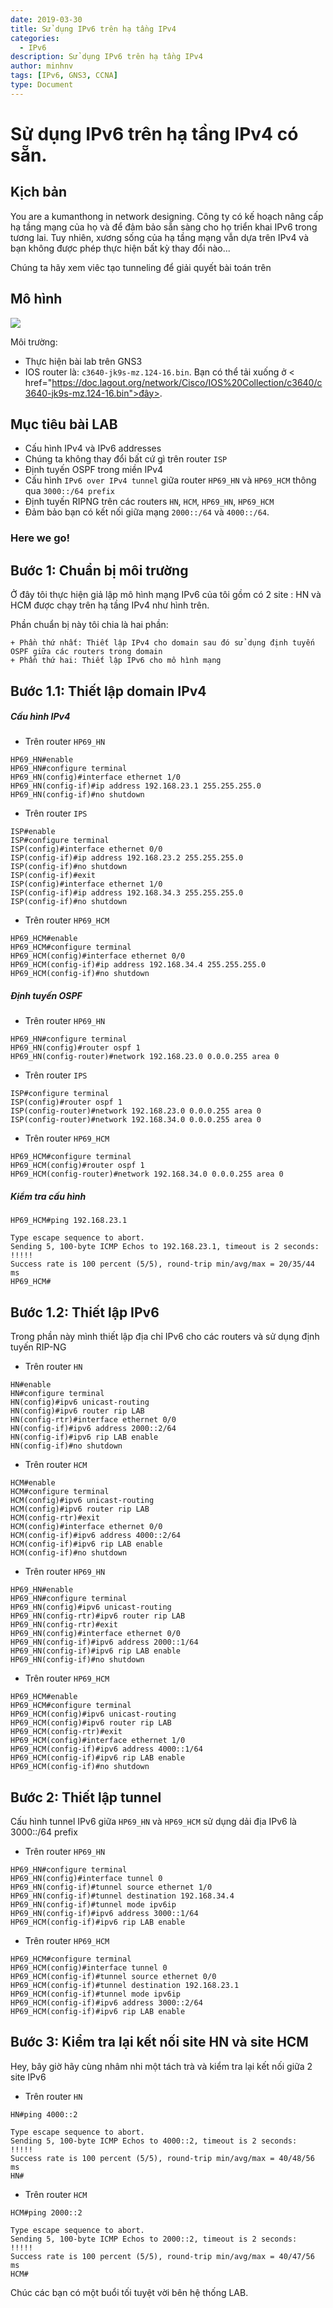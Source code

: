 ```yaml
---
date: 2019-03-30
title: Sử dụng IPv6 trên hạ tầng IPv4
categories:
  - IPv6
description: Sử dụng IPv6 trên hạ tầng IPv4
author: minhnv
tags: [IPv6, GNS3, CCNA]
type: Document
---
```



# Sử dụng IPv6 trên hạ tầng IPv4 có sẵn.

## Kịch bản

You are a kumanthong in network designing. Công ty có kế hoạch nâng cấp hạ tầng mạng của họ và để đảm bảo sẵn sàng cho họ triển khai IPv6 trong tương lai. Tuy nhiên, xương sống của hạ tầng mạng vẫn dựa trên IPv4 và bạn không được phép thực hiện bất kỳ thay đổi nào...

Chúng ta hãy xem viêc tạo tunneling để giải quyết bài toán trên

## Mô hình 

<img src='https://i.imgur.com/YFoFF5L.png'>

Môi trường: 

- Thực hiện bài lab trên GNS3
- IOS router là: `c3640-jk9s-mz.124-16.bin`. Bạn có thể tải xuống ở < href="https://doc.lagout.org/network/Cisco/IOS%20Collection/c3640/c3640-jk9s-mz.124-16.bin">đây>.

## Mục tiêu bài LAB 

- Cấu hình IPv4 và IPv6 addresses
- Chúng ta không thay đổi bất cứ gì trên router `ISP`
- Định tuyến OSPF trong miền IPv4
- Cấu hình `IPv6 over IPv4 tunnel` giữa router `HP69_HN` và `HP69_HCM` thông qua `3000::/64 prefix`
- Định tuyến RIPNG trên các routers `HN`, `HCM`, `HP69_HN`, `HP69_HCM`
- Đảm bảo bạn có kết nối giữa mạng `2000::/64` và `4000::/64`.

### Here we go!

## Bước 1: Chuẩn bị môi trường

Ở đây tôi thực hiện giả lập mô hình mạng IPv6 của tôi gồm có 2 site : HN và HCM được chạy trên hạ tầng IPv4 như hình trên. 

Phần chuẩn bị này tôi chia là hai phần:

    + Phần thứ nhất: Thiết lập IPv4 cho domain sau đó sử dụng định tuyến OSPF giữa các routers trong domain 
    + Phần thứ hai: Thiết lập IPv6 cho mô hình mạng 

## Bước 1.1: Thiết lập domain IPv4 

##### Cấu hình IPv4

- Trên router `HP69_HN`

```
HP69_HN#enable 
HP69_HN#configure terminal 
HP69_HN(config)#interface ethernet 1/0
HP69_HN(config-if)#ip address 192.168.23.1 255.255.255.0
HP69_HN(config-if)#no shutdown 
```

- Trên router `IPS`

```
ISP#enable
ISP#configure terminal 
ISP(config)#interface ethernet 0/0
ISP(config-if)#ip address 192.168.23.2 255.255.255.0
ISP(config-if)#no shutdown
ISP(config-if)#exit
ISP(config)#interface ethernet 1/0
ISP(config-if)#ip address 192.168.34.3 255.255.255.0
ISP(config-if)#no shutdown 
```

- Trên router `HP69_HCM`

```
HP69_HCM#enable 
HP69_HCM#configure terminal 
HP69_HCM(config)#interface ethernet 0/0
HP69_HCM(config-if)#ip address 192.168.34.4 255.255.255.0
HP69_HCM(config-if)#no shutdown 
```

##### Định tuyến OSPF

- Trên router `HP69_HN`

```
HP69_HN#configure terminal 
HP69_HN(config)#router ospf 1
HP69_HN(config-router)#network 192.168.23.0 0.0.0.255 area 0
```

- Trên router `IPS`

```
ISP#configure terminal 
ISP(config)#router ospf 1
ISP(config-router)#network 192.168.23.0 0.0.0.255 area 0
ISP(config-router)#network 192.168.34.0 0.0.0.255 area 0
```

- Trên router `HP69_HCM`

```
HP69_HCM#configure terminal 
HP69_HCM(config)#router ospf 1
HP69_HCM(config-router)#network 192.168.34.0 0.0.0.255 area 0
```

##### Kiểm tra cấu hình

```
HP69_HCM#ping 192.168.23.1

Type escape sequence to abort.
Sending 5, 100-byte ICMP Echos to 192.168.23.1, timeout is 2 seconds:
!!!!!
Success rate is 100 percent (5/5), round-trip min/avg/max = 20/35/44 ms
HP69_HCM#
```

## Bước 1.2: Thiết lập IPv6

Trong phần này mình thiết lập địa chỉ IPv6 cho các routers và sử dụng định tuyến RIP-NG 

- Trên router `HN`

```
HN#enable
HN#configure terminal 
HN(config)#ipv6 unicast-routing 
HN(config)#ipv6 router rip LAB
HN(config-rtr)#interface ethernet 0/0
HN(config-if)#ipv6 address 2000::2/64
HN(config-if)#ipv6 rip LAB enable
HN(config-if)#no shutdown
```

- Trên router `HCM`

```
HCM#enable
HCM#configure terminal 
HCM(config)#ipv6 unicast-routing 
HCM(config)#ipv6 router rip LAB
HCM(config-rtr)#exit 
HCM(config)#interface ethernet 0/0
HCM(config-if)#ipv6 address 4000::2/64
HCM(config-if)#ipv6 rip LAB enable 
HCM(config-if)#no shutdown
```

- Trên router `HP69_HN`

```
HP69_HN#enable 
HP69_HN#configure terminal 
HP69_HN(config)#ipv6 unicast-routing 
HP69_HN(config-rtr)#ipv6 router rip LAB
HP69_HN(config-rtr)#exit 
HP69_HN(config)#interface ethernet 0/0
HP69_HN(config-if)#ipv6 address 2000::1/64
HP69_HN(config-if)#ipv6 rip LAB enable 
HP69_HN(config-if)#no shutdown
```


- Trên router `HP69_HCM`

```
HP69_HCM#enable 
HP69_HCM#configure terminal 
HP69_HCM(config)#ipv6 unicast-routing 
HP69_HCM(config)#ipv6 router rip LAB
HP69_HCM(config-rtr)#exit 
HP69_HCM(config)#interface ethernet 1/0
HP69_HCM(config-if)#ipv6 address 4000::1/64
HP69_HCM(config-if)#ipv6 rip LAB enable 
HP69_HCM(config-if)#no shutdown
```

## Bước 2: Thiết lập tunnel 

Cấu hình tunnel IPv6 giữa `HP69_HN` và `HP69_HCM` sử dụng dải địa IPv6 là 3000::/64 prefix

- Trên router `HP69_HN`

```
HP69_HN#configure terminal 
HP69_HN(config)#interface tunnel 0
HP69_HN(config-if)#tunnel source ethernet 1/0
HP69_HN(config-if)#tunnel destination 192.168.34.4
HP69_HN(config-if)#tunnel mode ipv6ip 
HP69_HN(config-if)#ipv6 address 3000::1/64
HP69_HCM(config-if)#ipv6 rip LAB enable 
```

- Trên router `HP69_HCM`

```
HP69_HCM#configure terminal 
HP69_HCM(config)#interface tunnel 0
HP69_HCM(config-if)#tunnel source ethernet 0/0
HP69_HCM(config-if)#tunnel destination 192.168.23.1
HP69_HCM(config-if)#tunnel mode ipv6ip 
HP69_HCM(config-if)#ipv6 address 3000::2/64
HP69_HCM(config-if)#ipv6 rip LAB enable 
```

## Bước 3: Kiểm tra lại kết nối site HN và site HCM

Hey, bây giờ hãy cùng nhâm nhi một tách trà và kiểm tra lại kết nối giữa 2 site IPv6

- Trên router `HN`

```
HN#ping 4000::2

Type escape sequence to abort.
Sending 5, 100-byte ICMP Echos to 4000::2, timeout is 2 seconds:
!!!!!
Success rate is 100 percent (5/5), round-trip min/avg/max = 40/48/56 ms
HN#
```

- Trên router `HCM`


```
HCM#ping 2000::2

Type escape sequence to abort.
Sending 5, 100-byte ICMP Echos to 2000::2, timeout is 2 seconds:
!!!!!
Success rate is 100 percent (5/5), round-trip min/avg/max = 40/47/56 ms
HCM#
```

Chúc các bạn có một buổi tối tuyệt vời bên hệ thống LAB. 